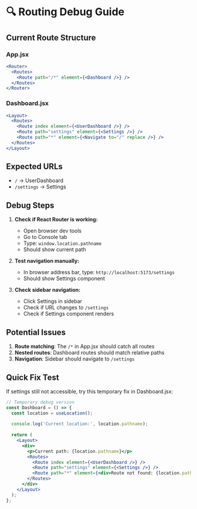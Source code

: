 # 🔍 Routing Debug Guide

## Current Route Structure

### App.jsx
```jsx
<Router>
  <Routes>
    <Route path="/*" element={<Dashboard />} />
  </Routes>
</Router>
```

### Dashboard.jsx
```jsx
<Layout>
  <Routes>
    <Route index element={<UserDashboard />} />
    <Route path="settings" element={<Settings />} />
    <Route path="*" element={<Navigate to="/" replace />} />
  </Routes>
</Layout>
```

## Expected URLs
- `/` → UserDashboard
- `/settings` → Settings

## Debug Steps

1. **Check if React Router is working:**
   - Open browser dev tools
   - Go to Console tab
   - Type: `window.location.pathname`
   - Should show current path

2. **Test navigation manually:**
   - In browser address bar, type: `http://localhost:5173/settings`
   - Should show Settings component

3. **Check sidebar navigation:**
   - Click Settings in sidebar
   - Check if URL changes to `/settings`
   - Check if Settings component renders

## Potential Issues

1. **Route matching**: The `/*` in App.jsx should catch all routes
2. **Nested routes**: Dashboard routes should match relative paths
3. **Navigation**: Sidebar should navigate to `/settings`

## Quick Fix Test

If settings still not accessible, try this temporary fix in Dashboard.jsx:

```jsx
// Temporary debug version
const Dashboard = () => {
  const location = useLocation();
  
  console.log('Current location:', location.pathname);
  
  return (
    <Layout>
      <div>
        <p>Current path: {location.pathname}</p>
        <Routes>
          <Route index element={<UserDashboard />} />
          <Route path="settings" element={<Settings />} />
          <Route path="*" element={<div>Route not found: {location.pathname}</div>} />
        </Routes>
      </div>
    </Layout>
  );
};
```
